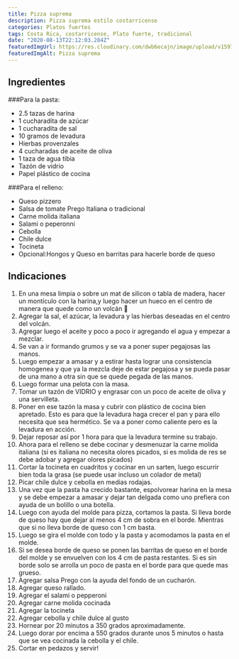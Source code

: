 ```yaml
---
title: Pizza suprema
description: Pizza suprema estilo costarricense
categories: Platos fuertes
tags: Costa Rica, costarricense, Plato fuerte, tradicional
date: "2020-08-13T22:12:03.284Z"
featuredImgUrl: https://res.cloudinary.com/dwb6ecajn/image/upload/v1597729033/test/20200705_124610.jpg
featuredImgAlt: Pizza suprema
---
```


## Ingredientes

###Para la pasta:

- 2.5 tazas de harina
- 1 cucharadita de azúcar
- 1 cucharadita de sal
- 10 gramos de levadura
- Hierbas provenzales
- 4 cucharadas de aceite de oliva
- 1 taza de agua tibia
- Tazón de vidrio
- Papel plástico de cocina

###Para el relleno:

- Queso pizzero
- Salsa de tomate Prego Italiana o tradicional
- Carne molida italiana
- Salami o peperonni
- Cebolla
- Chile dulce
- Tocineta
- Opcional:Hongos y Queso en barritas para hacerle borde de queso

## Indicaciones

1. En una mesa limpia o sobre un mat de silicon o tabla de madera, hacer un montículo con la harina,y luego hacer un hueco en el centro de manera que quede como un volcán 🌋
2. Agregar la sal, el azúcar, la levadura y las hierbas deseadas en el centro del volcán.
3. Agregar luego el aceite y poco a poco ir agregando el agua y empezar a mezclar.
4. Se van a ir formando grumos y se va a poner super pegajosas las manos.
5. Luego empezar a amasar y a estirar hasta lograr una consistencia homogenea y que ya la mezcla deje de estar pegajosa y se pueda pasar de una mano a otra sin que se quede pegada de las manos.
6. Luego formar una pelota con la masa.
7. Tomar un tazón de VIDRIO y engrasar con un poco de aceite de oliva y una servilleta.
8. Poner en ese tazón la masa y cubrir con plástico de cocina bien apretado. Esto es para que la levadura haga crecer el pan y para ello necesita que sea hermético. Se va a poner como caliente pero es la levadura en acción.
9. Dejar reposar así por 1 hora para que la levadura termine su trabajo.
10. Ahora para el relleno se debe cocinar y desmenuzar la carne molida italiana (si es italiana no necesita olores picados, si es molida de res se debe adobar y agregar olores picados)
11. Cortar la tocineta en cuadritos y cocinar en un sarten, luego escurrir bien toda la grasa (se puede usar incluso un colador de metal)
12. Picar chile dulce y cebolla en medias rodajas.
13. Una vez que la pasta ha crecido bastante, espolvorear harina en la mesa y se debe empezar a amasar y dejar tan delgada como uno prefiera con ayuda de un bolillo o una botella.
14. Luego con ayuda del molde para pizza, cortamos la pasta. Si lleva borde de queso hay que dejar al menos 4 cm de sobra en el borde. Mientras que si no lleva borde de queso con 1 cm basta.
15. Luego se gira el molde con todo y la pasta y acomodamos la pasta en el molde.
16. Si se desea borde de queso se ponen las barritas de queso en el borde del molde y se envuelven con los 4 cm de pasta restantes. Si es sin borde solo se arrolla un poco de pasta en el borde para que quede mas grueso.
17. Agregar salsa Prego con la ayuda del fondo de un cucharón.
18. Agregar queso rallado.
19. Agregar el salami o pepperoni
20. Agregar carne molida cocinada
21. Agregar la tocineta
22. Agregar cebolla y chile dulce al gusto
23. Hornear por 20 minutos a 350 grados aproximadamente.
24. Luego dorar por encima a 550 grados durante unos 5 minutos o hasta que se vea cocinada la cebolla y el chile.
25. Cortar en pedazos y servir!
